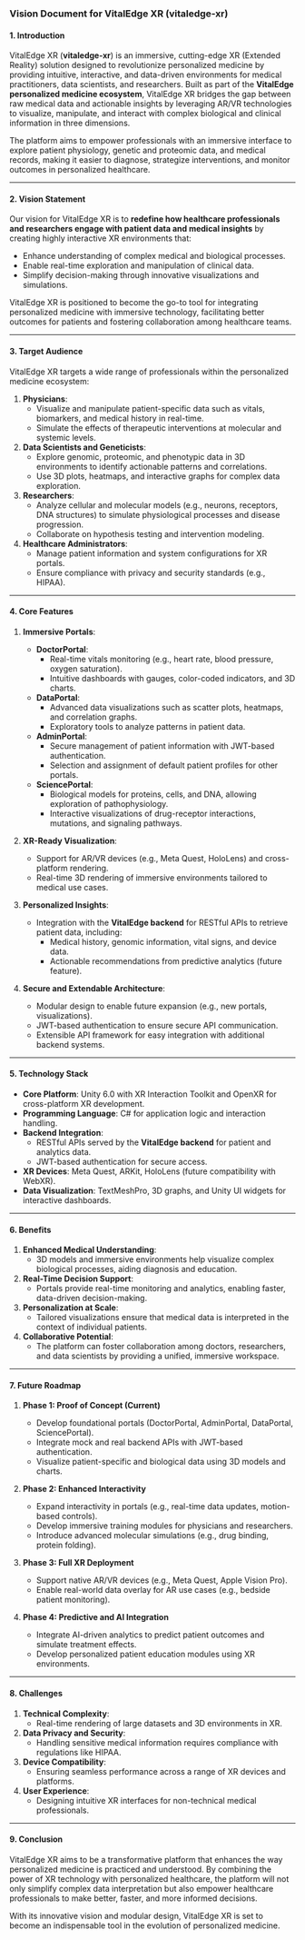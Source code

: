 ### **Vision Document for VitalEdge XR (vitaledge-xr)**

#### **1. Introduction**
VitalEdge XR (**vitaledge-xr**) is an immersive, cutting-edge XR (Extended Reality) solution designed to revolutionize personalized medicine by providing intuitive, interactive, and data-driven environments for medical practitioners, data scientists, and researchers. Built as part of the **VitalEdge personalized medicine ecosystem**, VitalEdge XR bridges the gap between raw medical data and actionable insights by leveraging AR/VR technologies to visualize, manipulate, and interact with complex biological and clinical information in three dimensions.

The platform aims to empower professionals with an immersive interface to explore patient physiology, genetic and proteomic data, and medical records, making it easier to diagnose, strategize interventions, and monitor outcomes in personalized healthcare.

---

#### **2. Vision Statement**
Our vision for VitalEdge XR is to **redefine how healthcare professionals and researchers engage with patient data and medical insights** by creating highly interactive XR environments that:
- Enhance understanding of complex medical and biological processes.
- Enable real-time exploration and manipulation of clinical data.
- Simplify decision-making through innovative visualizations and simulations.

VitalEdge XR is positioned to become the go-to tool for integrating personalized medicine with immersive technology, facilitating better outcomes for patients and fostering collaboration among healthcare teams.

---

#### **3. Target Audience**
VitalEdge XR targets a wide range of professionals within the personalized medicine ecosystem:
1. **Physicians**:
   - Visualize and manipulate patient-specific data such as vitals, biomarkers, and medical history in real-time.
   - Simulate the effects of therapeutic interventions at molecular and systemic levels.
2. **Data Scientists and Geneticists**:
   - Explore genomic, proteomic, and phenotypic data in 3D environments to identify actionable patterns and correlations.
   - Use 3D plots, heatmaps, and interactive graphs for complex data exploration.
3. **Researchers**:
   - Analyze cellular and molecular models (e.g., neurons, receptors, DNA structures) to simulate physiological processes and disease progression.
   - Collaborate on hypothesis testing and intervention modeling.
4. **Healthcare Administrators**:
   - Manage patient information and system configurations for XR portals.
   - Ensure compliance with privacy and security standards (e.g., HIPAA).

---

#### **4. Core Features**
1. **Immersive Portals**:
   - **DoctorPortal**:
     - Real-time vitals monitoring (e.g., heart rate, blood pressure, oxygen saturation).
     - Intuitive dashboards with gauges, color-coded indicators, and 3D charts.
   - **DataPortal**:
     - Advanced data visualizations such as scatter plots, heatmaps, and correlation graphs.
     - Exploratory tools to analyze patterns in patient data.
   - **AdminPortal**:
     - Secure management of patient information with JWT-based authentication.
     - Selection and assignment of default patient profiles for other portals.
   - **SciencePortal**:
     - Biological models for proteins, cells, and DNA, allowing exploration of pathophysiology.
     - Interactive visualizations of drug-receptor interactions, mutations, and signaling pathways.

2. **XR-Ready Visualization**:
   - Support for AR/VR devices (e.g., Meta Quest, HoloLens) and cross-platform rendering.
   - Real-time 3D rendering of immersive environments tailored to medical use cases.

3. **Personalized Insights**:
   - Integration with the **VitalEdge backend** for RESTful APIs to retrieve patient data, including:
     - Medical history, genomic information, vital signs, and device data.
     - Actionable recommendations from predictive analytics (future feature).

4. **Secure and Extendable Architecture**:
   - Modular design to enable future expansion (e.g., new portals, visualizations).
   - JWT-based authentication to ensure secure API communication.
   - Extensible API framework for easy integration with additional backend systems.

---

#### **5. Technology Stack**
- **Core Platform**: Unity 6.0 with XR Interaction Toolkit and OpenXR for cross-platform XR development.
- **Programming Language**: C# for application logic and interaction handling.
- **Backend Integration**:
  - RESTful APIs served by the **VitalEdge backend** for patient and analytics data.
  - JWT-based authentication for secure access.
- **XR Devices**: Meta Quest, ARKit, HoloLens (future compatibility with WebXR).
- **Data Visualization**: TextMeshPro, 3D graphs, and Unity UI widgets for interactive dashboards.

---

#### **6. Benefits**
1. **Enhanced Medical Understanding**:
   - 3D models and immersive environments help visualize complex biological processes, aiding diagnosis and education.
2. **Real-Time Decision Support**:
   - Portals provide real-time monitoring and analytics, enabling faster, data-driven decision-making.
3. **Personalization at Scale**:
   - Tailored visualizations ensure that medical data is interpreted in the context of individual patients.
4. **Collaborative Potential**:
   - The platform can foster collaboration among doctors, researchers, and data scientists by providing a unified, immersive workspace.

---

#### **7. Future Roadmap**
1. **Phase 1: Proof of Concept (Current)**
   - Develop foundational portals (DoctorPortal, AdminPortal, DataPortal, SciencePortal).
   - Integrate mock and real backend APIs with JWT-based authentication.
   - Visualize patient-specific and biological data using 3D models and charts.

2. **Phase 2: Enhanced Interactivity**
   - Expand interactivity in portals (e.g., real-time data updates, motion-based controls).
   - Develop immersive training modules for physicians and researchers.
   - Introduce advanced molecular simulations (e.g., drug binding, protein folding).

3. **Phase 3: Full XR Deployment**
   - Support native AR/VR devices (e.g., Meta Quest, Apple Vision Pro).
   - Enable real-world data overlay for AR use cases (e.g., bedside patient monitoring).

4. **Phase 4: Predictive and AI Integration**
   - Integrate AI-driven analytics to predict patient outcomes and simulate treatment effects.
   - Develop personalized patient education modules using XR environments.

---

#### **8. Challenges**
1. **Technical Complexity**:
   - Real-time rendering of large datasets and 3D environments in XR.
2. **Data Privacy and Security**:
   - Handling sensitive medical information requires compliance with regulations like HIPAA.
3. **Device Compatibility**:
   - Ensuring seamless performance across a range of XR devices and platforms.
4. **User Experience**:
   - Designing intuitive XR interfaces for non-technical medical professionals.

---

#### **9. Conclusion**
VitalEdge XR aims to be a transformative platform that enhances the way personalized medicine is practiced and understood. By combining the power of XR technology with personalized healthcare, the platform will not only simplify complex data interpretation but also empower healthcare professionals to make better, faster, and more informed decisions.

With its innovative vision and modular design, VitalEdge XR is set to become an indispensable tool in the evolution of personalized medicine.
